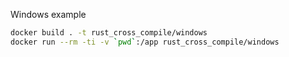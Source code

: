 Windows example

```bash
docker build . -t rust_cross_compile/windows
docker run --rm -ti -v `pwd`:/app rust_cross_compile/windows
```